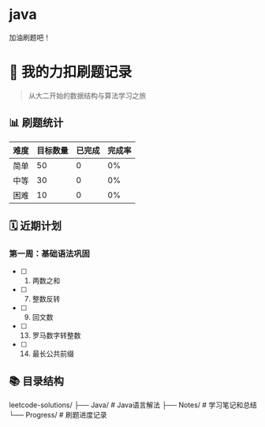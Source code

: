 # java
加油刷题吧！
# 🚀 我的力扣刷题记录
> 从大二开始的数据结构与算法学习之旅
## 📊 刷题统计
| 难度 | 目标数量 | 已完成 | 完成率 |
|------|----------|--------|--------|
| 简单 | 50 | 0 | 0% |
| 中等 | 30 | 0 | 0% |
| 困难 | 10 | 0 | 0% |

## 🗓️ 近期计划
### 第一周：基础语法巩固
- [ ] 1. 两数之和
- [ ] 7. 整数反转  
- [ ] 9. 回文数
- [ ] 13. 罗马数字转整数
- [ ] 14. 最长公共前缀

## 📚 目录结构
leetcode-solutions/
├── Java/ # Java语言解法
├── Notes/ # 学习笔记和总结
└── Progress/ # 刷题进度记录
